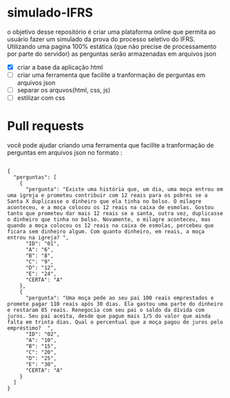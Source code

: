 # simulado-IFRS
o objetivo desse repositório é criar uma plataforma online que permita ao usuário fazer um simulado da prova do processo seletivo do IFRS. Utilizando uma pagina 100% estática (que não precise de processamento por parte do servidor) as perguntas serão armazenadas em arquivos json
- [x] criar a base da aplicação html
- [ ] criar uma ferramenta que facilite a tranformação de perguntas em arquivos json
- [ ] separar os arquvos(html, css, js)
- [ ] estilizar com css

# Pull requests
você pode ajudar criando uma ferramenta que facilite a tranformação de perguntas em arquivos json
no formato :

```

{
  "perguntas": [
    {
      "pergunta": "Existe uma história que, um dia, uma moça entrou em uma igreja e prometeu contribuir com 12 reais para os pobres se a Santa X duplicasse o dinheiro que ela tinha no bolso. O milagre aconteceu, e a moça colocou os 12 reais na caixa de esmolas. Gostou tanto que prometeu dar mais 12 reais se a santa, outra vez, duplicasse o dinheiro que tinha no bolso. Novamente, o milagre aconteceu, mas quando a moça colocou os 12 reais na caixa de esmolas, percebeu que ficara sem dinheiro algum. Com quanto dinheiro, em reais, a moça entrou na igreja? ",
      "ID": "01",
      "A": "6",
      "B": "8",
      "C": "9",
      "D": "12",
      "E": "24",
      "CERTA": "A"
    },
    {
      "pergunta": "Uma moça pede ao seu pai 100 reais emprestados e promete pagar 110 reais após 30 dias. Ela gastou uma parte do dinheiro e restaram 85 reais. Renegocia com seu pai o saldo da dívida com juros. Seu pai aceita, desde que pague mais 1/5 do valor que ainda falta em trinta dias. Qual o percentual que a moça pagou de juros pelo empréstimo?  ",
      "ID": "02",
      "A": "10",
      "B": "15",
      "C": "20",
      "D": "25",
      "E": "30",
      "CERTA": "A"
    }
  ]
}

```
